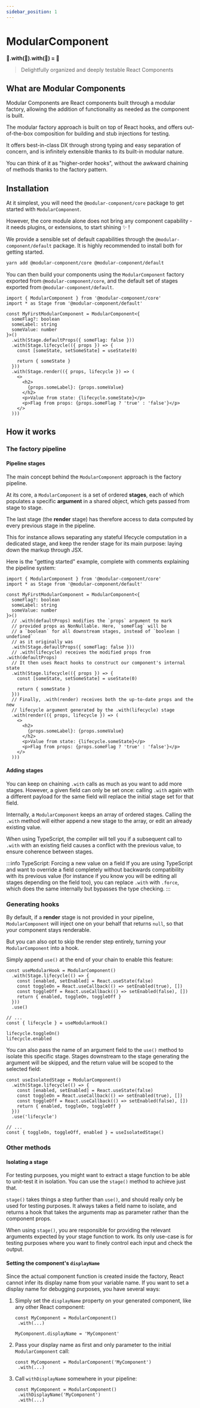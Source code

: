 ```yaml
---
sidebar_position: 1
---
```

# ModularComponent

**🍞.with(🍅).with(🧀) = 🥪**

> Delightfully organized and deeply testable React Components

## What are Modular Components

Modular Components are React components built through a modular factory, allowing the
addition of functionality as needed as the component is built.

The modular factory approach is built on top of React hooks, and offers out-of-the-box
composition for building and stub injections for testing.

It offers best-in-class DX through strong typing and easy separation of concern, and is
infinitely extensible thanks to its built-in modular nature.

You can think of it as "higher-order hooks", without the awkward chaining of methods
thanks to the factory pattern.

## Installation

At it simplest, you will need the `@modular-component/core` package to get started with `ModularComponent`.

However, the core module alone does not bring any component capability - it needs plugins,
or extensions, to start shining ✨ !

We provide a sensible set of default capabilities through the `@modular-component/default` package.
It is highly recommended to install both for getting started.

```sh
yarn add @modular-component/core @modular-component/default
```

You can then build your components using the `ModularComponent` factory exported from `@modular-component/core`,
and the default set of stages exported from `@modular-component/default`.

```tsx
import { ModularComponent } from '@modular-component/core'
import * as Stage from '@modular-component/default'

const MyFirstModularComponent = ModularComponent<{
  someFlag?: boolean
  someLabel: string
  someValue: number
}>()
  .with(Stage.defaultProps({ someFlag: false }))
  .with(Stage.lifecycle(({ props }) => {
    const [someState, setSomeState] = useState(0)

    return { someState }
  }))
  .with(Stage.render(({ props, lifecycle }) => (
    <>
      <h2>
        {props.someLabel}: {props.someValue}
      </h2>
      <p>Value from state: {lifecycle.someState}</p>
      <p>Flag from props: {props.someFlag ? 'true' : 'false'}</p>
    </>
  )))
```

## How it works

### The factory pipeline

#### Pipeline stages

The main concept behind the `ModularComponent` approach is the factory pipeline.

At its core, a `ModularComponent` is a set of ordered **stages**, each of which populates
a specific **argument** in a shared object, which gets passed from stage to stage.

The last stage (the **render** stage) has therefore access
to data computed by every previous stage in the pipeline.

This for instance allows separating any stateful lifecycle computation in a dedicated
stage, and keep the render stage for its main purpose: laying down the markup through JSX.

Here is the "getting started" example, complete with comments explaining
the pipeline system:

```tsx
import { ModularComponent } from '@modular-component/core'
import * as Stage from '@modular-component/default'

const MyFirstModularComponent = ModularComponent<{
  someFlag?: boolean
  someLabel: string
  someValue: number
}>()
  // .with(defaultProps) modifies the `props` argument to mark
  // provided props as NonNullable. Here, `someFlag` will be
  // a `boolean` for all downstream stages, instead of `boolean | undefined`
  // as it originally was
  .with(Stage.defaultProps({ someFlag: false }))
  // .with(lifecycle) receives the modified props from .with(defaultProps)
  // It then uses React hooks to construct our component's internal state
  .with(Stage.lifecycle(({ props }) => {
    const [someState, setSomeState] = useState(0)

    return { someState }
  }))
  // Finally, .with(render) receives both the up-to-date props and the new
  // lifecycle argument generated by the .with(lifecycle) stage
  .with(render(({ props, lifecycle }) => (
    <>
      <h2>
        {props.someLabel}: {props.someValue}
      </h2>
      <p>Value from state: {lifecycle.someState}</p>
      <p>Flag from props: {props.someFlag ? 'true' : 'false'}</p>
    </>
  )))
```

#### Adding stages

You can keep on chaining `.with` calls as much as you want to add more stages. However, a given field can only be set once:
calling `.with` again with a different payload for the same field will replace the initial stage set for that field.

Internally, a `ModularComponent` keeps an array of ordered stages. Calling the `.with`
method will either append a new stage to the array, or edit an already existing value.

When using TypeScript, the compiler will tell you if a subsequent call to `.with` with an existing field causes
a conflict with the previous value, to ensure coherence between stages.

:::info TypeScript: Forcing a new value on a field
If you are using TypeScript and want to override a field completely without backwards compatibility with its previous
value (for instance if you know you will be editing all stages depending on the field too), you can replace `.with`
with `.force`, which does the same internally but bypasses the type checking.
:::

### Generating hooks

By default, if a **render** stage is not provided in your pipeline, `ModularComponent` will inject one on your behalf
that returns `null`, so that your component stays renderable.

But you can also opt to skip the render step entirely, turning your `ModularComponent` into a hook.

Simply append `use()` at the end of your chain to enable this feature:

```tsx
const useModularHook = ModularComponent()
  .with(Stage.lifecycle(() => {
    const [enabled, setEnabled] = React.useState(false)
    const toggleOn = React.useCallback(() => setEnabled(true), [])
    const toggleOff = React.useCallback(() => setEnabled(false), [])
    return { enabled, toggleOn, toggleOff }
  }))
  .use()

// ...
const { lifecycle } = useModularHook()

lifecycle.toggleOn()
lifecycle.enabled
```

You can also pass the name of an argument field to the `use()` method to isolate this specific stage. 
Stages downstream to the stage generating the argument will be skipped, and the return value will be
scoped to the selected field:

```tsx
const useIsolatedStage = ModularComponent()
  .with(Stage.lifecycle(() => {
    const [enabled, setEnabled] = React.useState(false)
    const toggleOn = React.useCallback(() => setEnabled(true), [])
    const toggleOff = React.useCallback(() => setEnabled(false), [])
    return { enabled, toggleOn, toggleOff }
  }))
  .use('lifecycle')

// ...
const { toggleOn, toggleOff, enabled } = useIsolatedStage()
```

### Other methods

#### Isolating a stage

For testing purposes, you might want to extract a stage function to be able to unit-test it in isolation. You can
use the `stage()` method to achieve just that.

`stage()` takes things a step further than `use()`, and should really only be used for testing purposes. It always takes
a field name to isolate, and returns a hook that takes the arguments map as parameter rather than the component props.

When using `stage()`, you are responsible for providing the relevant arguments expected by your stage function to work.
Its only use-case is for testing purposes where you want to finely control each input and check the output.

#### Setting the component's `displayName`

Since the actual component function is created inside the factory, React cannot infer its display name from your
variable name. If you want to set a display name for debugging purposes, you have several ways:

1. Simply set the `displayName` property on your generated component, like any other React component:
   ```tsx
   const MyComponent = ModularComponent()
    .with(...)
   
   MyComponent.displayName = 'MyComponent'
   ```
2. Pass your display name as first and only parameter to the initial `ModularComponent` call:
   ```tsx
   const MyComponent = ModularComponent('MyComponent')
    .with(...)
   ```
3. Call `withDisplayName` somewhere in your pipeline:
   ```tsx
   const MyComponent = ModularComponent()
    .withDisplayName('MyComponent')
    .with(...)
   ```
